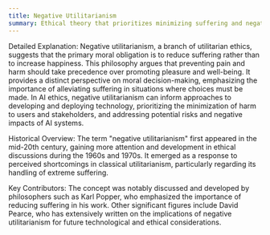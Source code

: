 ```yaml
---
title: Negative Utilitarianism
summary: Ethical theory that prioritizes minimizing suffering and negative experiences over maximizing happiness and positive experiences.
---
```

Detailed Explanation:
Negative utilitarianism, a branch of utilitarian ethics, suggests that the primary moral obligation is to reduce suffering rather than to increase happiness. This philosophy argues that preventing pain and harm should take precedence over promoting pleasure and well-being. It provides a distinct perspective on moral decision-making, emphasizing the importance of alleviating suffering in situations where choices must be made. In AI ethics, negative utilitarianism can inform approaches to developing and deploying technology, prioritizing the minimization of harm to users and stakeholders, and addressing potential risks and negative impacts of AI systems.

Historical Overview:
The term "negative utilitarianism" first appeared in the mid-20th century, gaining more attention and development in ethical discussions during the 1960s and 1970s. It emerged as a response to perceived shortcomings in classical utilitarianism, particularly regarding its handling of extreme suffering.

Key Contributors:
The concept was notably discussed and developed by philosophers such as Karl Popper, who emphasized the importance of reducing suffering in his work. Other significant figures include David Pearce, who has extensively written on the implications of negative utilitarianism for future technological and ethical considerations.